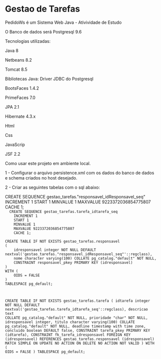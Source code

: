 # Gestao de Tarefas

PedidoWs é um Sistema Web Java - Ativividade de Estudo

O Banco de dados será Postgresql 9.6 

Tecnologias utilizadas:

Java 8

Netbeans 8.2

Tomcat 8.5

Bibliotecas Java:
Driver JDBC do Postgresql

BootsFaces 1.4.2

PrimeFaces 7.0

JPA 2.1

Hibernate 4.3.x

Html

Css

JavaScrip

JSF 2.2

Como usar este projeto em ambiente local.

1 - Configurar o arquivo persistence.xml com os dados do banco de dados e schema criados no host desejado.

2 - Criar as seguintes tabelas com o sql abaixo:

<sql>
CREATE SEQUENCE gestao_tarefas."responsavel_idResponsavel_seq"
    INCREMENT 1
    START 1
    MINVALUE 1
    MAXVALUE 9223372036854775807
    CACHE 1;
</sql>




<code>
  CREATE SEQUENCE gestao_tarefas.tarefa_idtarefa_seq
    INCREMENT 1
    START 1
    MINVALUE 1
    MAXVALUE 9223372036854775807
    CACHE 1;
</code>	





	
<code>    
CREATE TABLE IF NOT EXISTS gestao_tarefas.responsavel
(
    idresponsavel integer NOT NULL DEFAULT nextval('gestao_tarefas."responsavel_idResponsavel_seq"'::regclass),
    nome character varying(100) COLLATE pg_catalog."default" NOT NULL,
    CONSTRAINT responsavel_pkey PRIMARY KEY (idresponsavel)
)
WITH (
    OIDS = FALSE
)
TABLESPACE pg_default;
</code>
	
  
  
  
	
<code>

CREATE TABLE IF NOT EXISTS gestao_tarefas.tarefa
(
    idtarefa integer NOT NULL DEFAULT nextval('gestao_tarefas.tarefa_idtarefa_seq'::regclass),
    descricao text COLLATE pg_catalog."default" NOT NULL,
    prioridade "char" NOT NULL,
    idresponsavel integer,
    titulo character varying(100) COLLATE pg_catalog."default" NOT NULL,
    deadline timestamp with time zone,
    concluido boolean DEFAULT false,
    CONSTRAINT tarefa_pkey PRIMARY KEY (idtarefa),
    CONSTRAINT fk_tarefa_idresponsavel FOREIGN KEY (idresponsavel)
        REFERENCES gestao_tarefas.responsavel (idresponsavel) MATCH SIMPLE
        ON UPDATE NO ACTION
        ON DELETE NO ACTION
        NOT VALID
)
WITH (
    OIDS = FALSE
)
TABLESPACE pg_default;
</code>    
    
